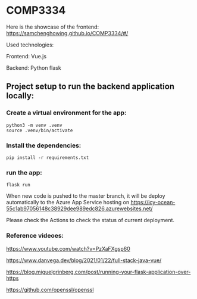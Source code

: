 # COMP3334

Here is the showcase of the frontend:
<https://samchenghowing.github.io/COMP3334/#/>

Used technologies:

Frontend: Vue.js

Backend: Python flask

## Project setup to run the backend application locally:

### Create a virtual environment for the app:
```
python3 -m venv .venv
source .venv/bin/activate
```

### Install the dependencies:
```
pip install -r requirements.txt
```

### run the app:
```
flask run
```

When new code is pushed to the master branch, it will be deploy automatically to the Azure App Service hosting on <https://icy-ocean-55c1ab97056148c38929dee989edc826.azurewebsites.net/>

Please check the Actions to check the status of current deployment.

### Reference videoes:

<https://www.youtube.com/watch?v=PzXaFXgsp60>

<https://www.danvega.dev/blog/2021/01/22/full-stack-java-vue/>

<https://blog.miguelgrinberg.com/post/running-your-flask-application-over-https>

<https://github.com/openssl/openssl>
